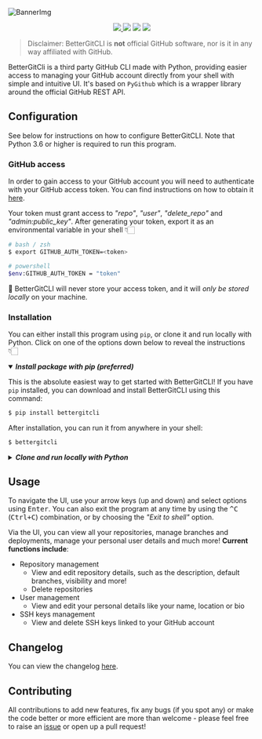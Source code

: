 ![BannerImg](https://user-images.githubusercontent.com/43642399/108777456-bab79800-755b-11eb-8325-7904e0face0f.png)

<p align="center">
    <a href="https://github.com/PiotrRut/BetterGitCLI/actions/workflows/codeql-analysis.yml">
        <img src="https://github.com/PiotrRut/BetterGitCLI/actions/workflows/codeql-analysis.yml/badge.svg" />
    </a>
    <img src="https://travis-ci.com/PiotrRut/BetterGitCLI.svg?token=WYp4pRfPB9puZwpAYdtc&branch=master" />
    <img src="https://img.shields.io/pypi/pyversions/bettergitcli">
    <a href="https://pypi.org/project/bettergitcli/">
      <img src="https://img.shields.io/pypi/v/bettergitcli">
    </a>
</p>

> Disclaimer: BetterGitCLI is **not** official GitHub software, nor is it in any way affiliated with GitHub.

BetterGitCli is a third party GitHub CLI made with Python, providing easier access to managing your
GitHub account directly from your shell with simple and intuitive UI. It's based on `PyGithub` which is a wrapper library around the official GitHub REST API.

## Configuration

See below for instructions on how to configure BetterGitCLI. Note that Python 3.6 or higher is required to run this program.

### GitHub access

In order to gain access to your GitHub account you will need to authenticate with your GitHub access token. You can find instructions
on how to obtain it [here](https://docs.github.com/en/github/authenticating-to-github/creating-a-personal-access-token).

Your token must grant access to _"repo"_, _"user"_, _"delete_repo"_ and _"admin:public_key"_. After generating
your token, export it as an environmental variable in your shell 👇🏻

```bash
# bash / zsh
$ export GITHUB_AUTH_TOKEN=<token>

# powershell
$env:GITHUB_AUTH_TOKEN = "token"
```

🚨 BetterGitCLI will never store your access token, and it will *only be stored locally* on your machine.

### Installation
You can either install this program using `pip`, or clone it and run locally with Python. Click on one of the 
options down below to reveal the instructions 👇🏻

<details open>
  <summary><i><b>Install package with pip (preferred)</b></i></summary>
  
  This is the absolute easiest way to get started with BetterGitCLI! If you have `pip` installed, you can 
  download and install BetterGitCLI using this command:

  ```bash
  $ pip install bettergitcli
  ```

  After installation, you can run it from anywhere in your shell:
  
  ```bash
  $ bettergitcli
  ```
</details>

<details>
  <summary><i><b>Clone and run locally with Python</b></i></summary>

  If you prefer to clone this repository and run BetterGitCLI locally using your Python interpreter, you can
  do that as well. 
  
  Just remember that these dependencies need to be installed in order for this program
  to run:
  
  - `PyInquirer` - [download](https://pypi.org/project/PyInquirer/) (pypi.org)
  - `PyGithub` - [download](https://pypi.org/project/PyGithub/) (pypi.org)
  - `Colorama` - [download](https://pypi.org/project/colorama/) (pypi.org)
  
  This can be done easily using the provided `requirements.txt` file by running this in the project root:
  ```bash
  $ pip install -r requirements.txt
  ```
  
  After installation, run the program inside the `/better_git_cli` directory:

  ```bash
  $ python main.py
  ```
</details>


## Usage
To navigate the UI, use your arrow keys (up and down) and select options
using <kbd>Enter</kbd>. You can also exit the program at any time by using the <kbd>^C</kbd> (<kbd>Ctrl+C</kbd>) combination,
or by choosing the _"Exit to shell"_ option.

Via the UI, you can view all your repositories, manage branches and deployments, manage your
personal user details and much more! **Current functions include**:

- Repository management
    - View and edit repository details, such as the description, default branches, visibility and more!
    - Delete repositories
- User management
    - View and edit your personal details like your name, location or bio
- SSH keys management
    - View and delete SSH keys linked to your GitHub account
  

## Changelog
You can view the changelog [here](https://github.com/PiotrRut/BetterGitCLI/blob/master/CHANGELOG.md).

## Contributing
All contributions to add new features, fix any bugs (if you spot any) or make the code better or more efficient
are more than welcome - please feel free to raise an [issue](https://github.com/PiotrRut/BetterGitCLI/issues/new) or open up a pull request!
